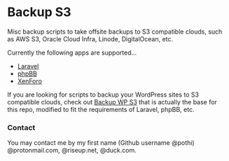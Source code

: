 # Backup S3

Misc backup scripts to take offsite backups to S3 compatible clouds, such as AWS S3, Oracle Cloud Infra, Linode, DigitalOcean, etc.

Currently the following apps are supported...

- [Laravel](https://github.com/pothi/backup-s3/tree/main/laravel)
- [phpBB](https://github.com/pothi/backup-s3/tree/main/phpbb)
- [XenForo](https://github.com/pothi/backup-s3/tree/main/xenforo)

If you are looking for scripts to backup your WordPress sites to S3 compatible clouds, check out [Backup WP S3](https://github.com/pothi/backup-wordpress) that is actually the base for this repo, modified to fit the requirements of Laravel, phpBB, etc.

### Contact

You may contact me by my first name (Github username @pothi) @protonmail.com, @riseup.net, @duck.com.
